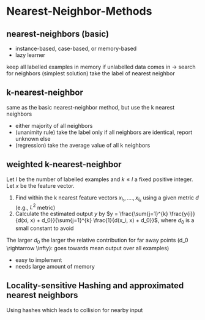# Nearest-Neighbor-Methods

## nearest-neighbors (basic)

- instance-based, case-based, or memory-based
- lazy learner

keep all labelled examples in memory
if unlabelled data comes in -> search for neighbors
(simplest solution) take the label of nearest neighbor

## k-nearest-neighbor

same as the basic nearest-neighbor method, but use the k nearest neighbors

- either majority of all neighbors
- (unanimity rule) take the label only if all neighbors are identical, report unknown else
- (regression) take the average value of all k neighbors

## weighted k-nearest-neighbor

Let $l$ be the number of labelled examples and $k \leq l$ a fixed positive integer.
Let $x$ be the feature vector.

1. Find within the k nearest feature vectors $x_{i_{1}}, ...., x_{i_{k}}$ using a given metric $d$ (e.g., $L^2$ metric)
2. Calculate the estimated output $y$ by $y = \frac{\sum{j=1}^{k} \frac{y{i}}{d(xi, x) + d_0}}{\sum{j=1}^{k} \frac{1}{d(x_i, x) + d_0}}$, where $d_0$ is a small constant to avoid

The larger $d_0$ the larger the relative contribution for far away points (d_0 \rightarrow \infty): goes towards mean output over all examples)

- easy to implement
- needs large amount of memory

## Locality-sensitive Hashing and approximated nearest neighbors

Using hashes which leads to collision for nearby input